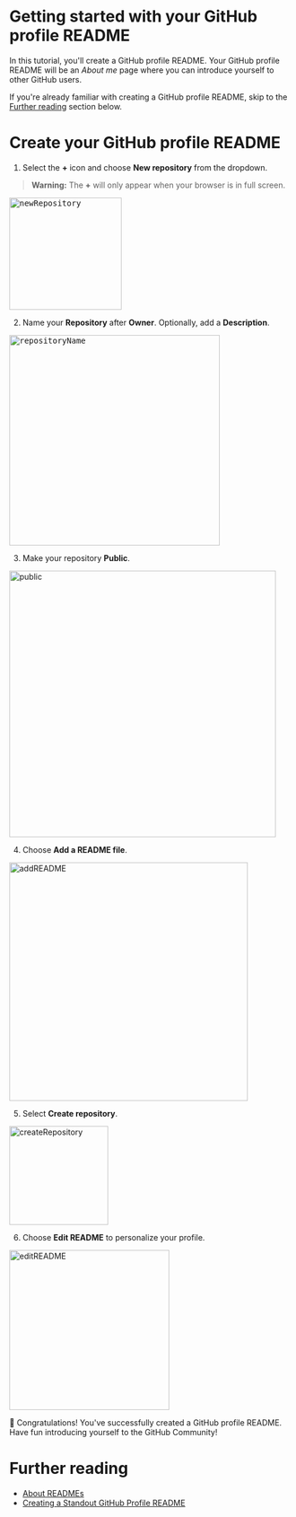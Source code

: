 # Getting started with your GitHub profile README

In this tutorial, you'll create a GitHub profile README. Your GitHub profile README will be an *About me* page where you can introduce yourself to other GitHub users. 

If you're already familiar with creating a GitHub profile README, skip to the [Further reading](#further-reading) section below.

# Create your GitHub profile README 
1. Select the **+** icon and choose **New repository** from the dropdown.
> **Warning:** The **+** will only appear when your browser is in full screen. 

<kbd><img width="200" alt="newRepository" src="https://user-images.githubusercontent.com/41116726/129500454-264156f4-e9ae-46b1-aa25-b53c85bc98d4.png" /></kdb>

2. Name your **Repository** after **Owner**. Optionally, add a **Description**.

<kbd><img width="375" alt="repositoryName" src="https://user-images.githubusercontent.com/41116726/129504735-d7cecef9-dc09-4c46-b901-0037d7ba2d18.png"></kbd>

3. Make your repository **Public**. 
<img width="475" alt="public" src="https://user-images.githubusercontent.com/41116726/129504008-f3c4d2c5-b781-4d79-a2a7-b9a7dacd2bf4.png">

4. Choose **Add a README file**.
<img width="425" alt="addREADME" src="https://user-images.githubusercontent.com/41116726/129504129-a81e8eab-39dc-47c7-95b3-e9346936fef5.png">

5. Select **Create repository**.
<img width="176" alt="createRepository" src="https://user-images.githubusercontent.com/41116726/129500459-36b162c7-4ef4-4677-9f38-40d398957bf5.png">

6. Choose **Edit README** to personalize your profile. 
<img width="285" alt="editREADME" src="https://user-images.githubusercontent.com/41116726/129503434-76df1619-e19e-40e5-a6c6-687970a2cbca.png">

:clap: Congratulations! You've successfully created a GitHub profile README. Have fun introducing yourself to the GitHub Community!

# Further reading  
- [About READMEs](https://docs.github.com/en/github/creating-cloning-and-archiving-repositories/creating-a-repository-on-github/about-readmes)
- [Creating a Standout GitHub Profile README](https://medium.com/bigcommerce-developer-blog/creating-a-standout-github-profile-readme-ee87f4320585)
